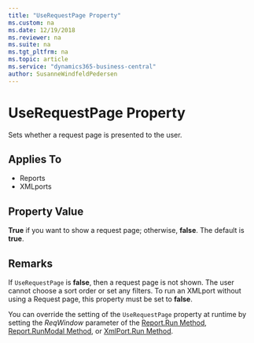```yaml
---
title: "UseRequestPage Property"
ms.custom: na
ms.date: 12/19/2018
ms.reviewer: na
ms.suite: na
ms.tgt_pltfrm: na
ms.topic: article
ms.service: "dynamics365-business-central"
author: SusanneWindfeldPedersen
---
```


# UseRequestPage Property
Sets whether a request page is presented to the user.  
  
## Applies To  
  
- Reports  
- XMLports  
  
## Property Value  
**True** if you want to show a request page; otherwise, **false**. The default is **true**.  
  
## Remarks  

If `UseRequestPage` is **false**, then a request page is not shown. The user cannot choose a sort order or set any filters. To run an XMLport without using a Request page, this property must be set to **false**.
  
You can override the setting of the `UseRequestPage` property at runtime by setting the *ReqWindow* parameter of the [Report.Run Method](../methods/devenv-report-run-method.md), [Report.RunModal Method](../methods/devenv-report-runmodal-method.md), or [XmlPort.Run Method](../methods/devenv-run-method-XMLport.md).